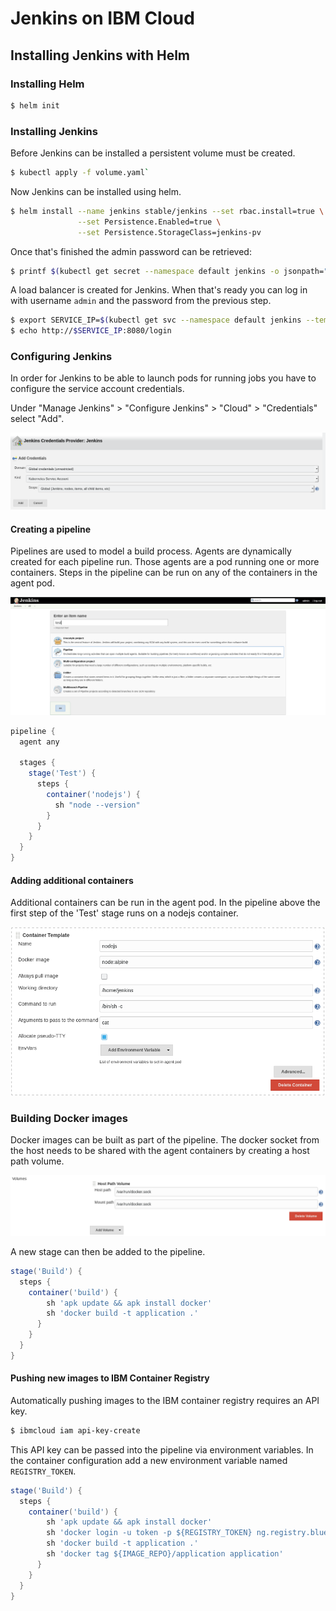 # Jenkins on IBM Cloud

## Installing Jenkins with Helm

### Installing Helm
```bash
$ helm init
```

### Installing Jenkins

Before Jenkins can be installed a persistent volume must be created.

```bash
$ kubectl apply -f volume.yaml`
```

Now Jenkins can be installed using helm.

```bash
$ helm install --name jenkins stable/jenkins --set rbac.install=true \
               --set Persistence.Enabled=true \
               --set Persistence.StorageClass=jenkins-pv
```

Once that's finished the admin password can be retrieved:

```bash
$ printf $(kubectl get secret --namespace default jenkins -o jsonpath="{.data.jenkins-admin-password}" | base64 --decode);echo
```

A load balancer is created for Jenkins. When that's ready you can log in with
username `admin` and the password from the previous step.

```bash
$ export SERVICE_IP=$(kubectl get svc --namespace default jenkins --template "{{ range (index .status.loadBalancer.ingress 0) }}{{ . }}{{ end }}")
$ echo http://$SERVICE_IP:8080/login

```

### Configuring Jenkins

In order for Jenkins to be able to launch pods for running jobs you have
to configure the service account credentials.

Under "Manage Jenkins" > "Configure Jenkins" > "Cloud" > "Credentials"
select "Add".

![New credentials](images/credentials.png?raw=true)


#### Creating a pipeline

Pipelines are used to model a build process. Agents are dynamically created
for each pipeline run. Those agents are a pod running one or more containers.
Steps in the pipeline can be run on any of the containers in the agent pod.

![Pipeline](images/new_pipeline.png?raw=true)

```groovy
pipeline {
  agent any

  stages {
    stage('Test') {
      steps {
        container('nodejs') {
          sh "node --version"
        }
      }
    }
  }
}
```

#### Adding additional containers

Additional containers can be run in the agent pod. In the pipeline above
the first step of the 'Test' stage runs on a nodejs container.

![Additional container](images/new_container.png?raw=true)

### Building Docker images
Docker images can be built as part of the pipeline. The docker socket
from the host needs to be shared with the agent containers by creating a
host path volume.

![Docker volume](images/docker_volume.png?raw=true)

A new stage can then be added to the pipeline.

```groovy
stage('Build') {
  steps {
    container('build') {
        sh 'apk update && apk install docker'
        sh 'docker build -t application .'
      }
    }
  }
}
```

#### Pushing new images to IBM Container Registry

Automatically pushing images to the IBM container registry requires an API key.

```bash
$ ibmcloud iam api-key-create
```

This API key can be passed into the pipeline via environment variables.
In the container configuration add a new environment variable named
`REGISTRY_TOKEN`.

```groovy
stage('Build') {
  steps {
    container('build') {
        sh 'apk update && apk install docker'
        sh 'docker login -u token -p ${REGISTRY_TOKEN} ng.registry.bluemix.net'
        sh 'docker build -t application .'
        sh 'docker tag ${IMAGE_REPO}/application application'
      }
    }
  }
}
```
